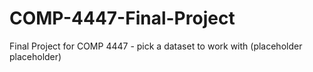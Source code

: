 # COMP-4447-Final-Project
Final Project for COMP 4447 - pick a dataset to work with (placeholder placeholder)
